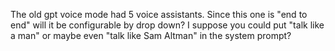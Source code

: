 The old gpt voice mode had 5 voice assistants. Since this one is "end to end" will it be configurable by drop down? I suppose you could put "talk like a man" or maybe even "talk like Sam Altman" in the system prompt?

